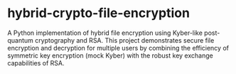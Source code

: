 # hybrid-crypto-file-encryption
A Python implementation of hybrid file encryption using Kyber-like post-quantum cryptography and RSA. This project demonstrates secure file encryption and decryption for multiple users by combining the efficiency of symmetric key encryption (mock Kyber) with the robust key exchange capabilities of RSA.
